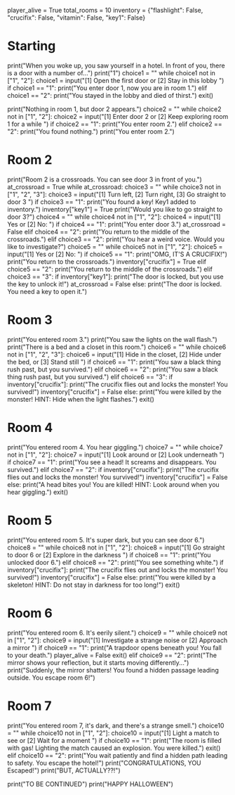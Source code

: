 player_alive = True
total_rooms = 10
inventory = {"flashlight": False, "crucifix": False, "vitamin": False, "key1": False}
# Starting
print("When you woke up, you saw yourself in a hotel. In front of you, there is a door with a number of...")
print("1")
choice1 = ""
while choice1 not in ["1", "2"]:
    choice1 = input("[1] Open the first door or [2] Stay in this lobby ")
if choice1 == "1":
    print("You enter door 1, now you are in room 1.")
elif choice1 == "2":
    print("You stayed in the lobby and died of thirst.")
    exit()

print("Nothing in room 1, but door 2 appears.")
choice2 = ""
while choice2 not in ["1", "2"]:
    choice2 = input("[1] Enter door 2 or [2] Keep exploring room 1 for a while ")
if choice2 == "1":
    print("You enter room 2.")
elif choice2 == "2":
    print("You found nothing.")
    print("You enter room 2.")
# Room 2
print("Room 2 is a crossroads. You can see door 3 in front of you.")
at_crossroad = True
while at_crossroad:
    choice3 = ""
    while choice3 not in ["1", "2", "3"]:
        choice3 = input("[1] Turn left, [2] Turn right, [3] Go straight to door 3 ")
    if choice3 == "1":
        print("You found a key! Key1 added to inventory.")
        inventory["key1"] = True
        print("Would you like to go straight to door 3?")
        choice4 = ""
        while choice4 not in ["1", "2"]:
            choice4 = input("[1] Yes or [2] No: ")
        if choice4 == "1":
            print("You enter door 3.")
            at_crossroad = False
        elif choice4 == "2":
            print("You return to the middle of the crossroads.")
    elif choice3 == "2":
        print("You hear a weird voice. Would you like to investigate?")
        choice5 = ""
        while choice5 not in ["1", "2"]:
            choice5 = input("[1] Yes or [2] No: ")
        if choice5 == "1":
            print("OMG, IT'S A CRUCIFIX!")
            print("You return to the crossroads.")
            inventory["crucifix"] = True
        elif choice5 == "2":
            print("You return to the middle of the crossroads.")
    elif choice3 == "3":
        if inventory["key1"]:
            print("The door is locked, but you use the key to unlock it!")
            at_crossroad = False
        else:
            print("The door is locked. You need a key to open it.")
# Room 3
print("You entered room 3.")
print("You saw the lights on the wall flash.")
print("There is a bed and a closet in this room.")
choice6 = ""
while choice6 not in ["1", "2", "3"]:
    choice6 = input("[1] Hide in the closet, [2] Hide under the bed, or [3] Stand still ")
if choice6 == "1":
    print("You saw a black thing rush past, but you survived.")
elif choice6 == "2":
    print("You saw a black thing rush past, but you survived.")
elif choice6 == "3":
    if inventory["crucifix"]:
        print("The crucifix flies out and locks the monster! You survived!")
        inventory["crucifix"] = False
    else:
        print("You were killed by the monster! HINT: Hide when the light flashes.")
        exit()

# Room 4
print("You entered room 4. You hear giggling.")
choice7 = ""
while choice7 not in ["1", "2"]:
    choice7 = input("[1] Look around or [2] Look underneath ")
if choice7 == "1":
    print("You see a head! It screams and disappears. You survived.")
elif choice7 == "2":
    if inventory["crucifix"]:
        print("The crucifix flies out and locks the monster! You survived!")
        inventory["crucifix"] = False
    else:
        print("A head bites you! You are killed! HINT: Look around when you hear giggling.")
        exit()

# Room 5
print("You entered room 5. It's super dark, but you can see door 6.")
choice8 = ""
while choice8 not in ["1", "2"]:
    choice8 = input("[1] Go straight to door 6 or [2] Explore in the darkness ")
if choice8 == "1":
    print("You unlocked door 6.")
elif choice8 == "2":
    print("You see something white.")
    if inventory["crucifix"]:
        print("The crucifix flies out and locks the monster! You survived!")
        inventory["crucifix"] = False
    else:
        print("You were killed by a skeleton! HINT: Do not stay in darkness for too long!")
        exit()

# Room 6
print("You entered room 6. It's eerily silent.")
choice9 = ""
while choice9 not in ["1", "2"]:
    choice9 = input("[1] Investigate a strange noise or [2] Approach a mirror ")
if choice9 == "1":
    print("A trapdoor opens beneath you! You fall to your death.")
    player_alive = False
    exit()
elif choice9 == "2":
    print("The mirror shows your reflection, but it starts moving differently...")
    print("Suddenly, the mirror shatters! You found a hidden passage leading outside. You escape room 6!")
# Room 7
print("You entered room 7, it's dark, and there's a strange smell.")
choice10 = ""
while choice10 not in ["1", "2"]:
    choice10 = input("[1] Light a match to see or [2] Wait for a moment ")
if choice10 == "1":
    print("The room is filled with gas! Lighting the match caused an explosion. You were killed.")
    exit()
elif choice10 == "2":
    print("You wait patiently and find a hidden path leading to safety. You escape the hotel!")
    print("CONGRATULATIONS, YOU Escaped!")
    print("BUT, ACTUALLY??!")

print("TO BE CONTINUED")
print("HAPPY HALLOWEEN")
